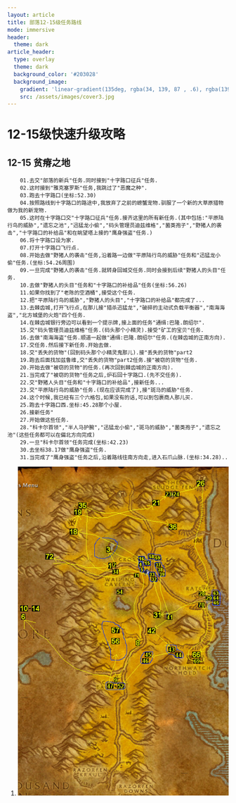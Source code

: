 ```yaml
---
layout: article
title: 部落12-15级任务路线
mode: immersive
header:
  theme: dark
article_header:
  type: overlay
  theme: dark
  background_color: '#203028'
  background_image:
    gradient: 'linear-gradient(135deg, rgba(34, 139, 87 , .6), rgba(139, 34, 139, .6))'
    src: /assets/images/cover3.jpg
---
```


# 12-15级快速升级攻略
<!--more-->

## 12-15 贫瘠之地

        01.去交"部落的新兵"任务.同时接到"十字路口征兵"任务.
        02.这时接到"雅克塞罗斯"任务,我跳过了"恶魔之种".
        03.跑去十字路口(坐标:52.30)
        04.按照路线到十字路口的路途中,我放弃了之前的螃蟹宠物.驯服了一个新的大草原猎物做为我的新宠物.
        05.这时在十字路口交"十字路口征兵"任务.接齐这里的所有新任务.(其中包括:"平原陆行鸟的威胁","遗忘之池","迅猛龙小偷","码头管理员迪兹维格","菌类孢子","野猪人的袭击","十字路口的补给品"和在眺望塔上接的"鹰身强盗"任务.)
        06.将十字路口设为家.
        07.打开十字路口飞行点.
        08.开始去做"野猪人的袭击"任务,沿着路一边做"平原陆行鸟的威胁"任务和"迅猛龙小偷"任务.(坐标:54.26周围)
        09.一旦完成"野猪人的袭击"任务.就转身回城交任务.同时会接到后续"野猪人的头目"任务.
        10.去做"野猪人的头目"任务和"十字路口的补给品"任务(坐标:56.26)
        11.如果你找到了"老陈的空酒桶",接受这个任务.
        12.把"平原陆行鸟的威胁","野猪人的头目","十字路口的补给品"都完成了...
        13.去棘齿城,打开飞行点,在那儿接"猎杀迅猛龙","破碎的主动式负载平衡器","南海海盗","北方城堡的火炮"四个任务.
        14.在棘齿城银行旁边可以看到一个提示牌,接上面的任务"通缉:巴隆.朗绍尔".
        15.交"码头管理员迪兹维格"任务.(码头那个小精灵).接受"矿工的宝贝"任务.
        16.去做"南海海盗"任务.顺道一起做"通缉:巴隆.朗绍尔"任务.(在棘齿城的正南方向).
        17.交任务.然后接下新任务.开始去做.
        18.交"丢失的货物"(回到码头那个小精灵鬼那儿).接"丢失的货物"part2
        19.跑去后面找加兹鲁维,交"丢失的货物"part2任务.接"被窃的货物"任务.
        20.开始去做"被窃的货物"的任务.(再次回到棘齿城的正南方向).
        21.当完成了"被窃的货物"任务之后,炉石回十字路口.(先不交任务).
        22.交"野猪人头目"任务和"十字路口的补给品",接新任务...
        23.交"平原陆行鸟的威胁"任务.(现在应该完成了),接"斑马的威胁"任务.
        24.这个时候,我已经有三个六格包,如果没有的话,可以到包裹商人那儿买.
        25.跑去十字路口西.坐标:45.28那个小屋.
        26.接新任务"
        27.开始做这些任务.
        28."科卡尔首领","半人马护腕","迅猛龙小偷","斑马的威胁","菌类孢子","遗忘之池"(这些任务都可以在偏北方向完成)
        29.一旦"科卡尔首领"任务完成(坐标:42.23)
        30.去坐标38.17做"鹰身强盗"任务.
        31.当完成了"鹰身强盗"任务之后,沿着路线往南方向走,进入石爪山脉.(坐标:34.28).. 
		 
 1. ![Image](/assets/images/doc/贫瘠之地.png)
		
